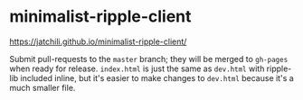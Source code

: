 # minimalist-ripple-client

https://jatchili.github.io/minimalist-ripple-client/

Submit pull-requests to the `master` branch; they will be merged to `gh-pages` when ready for release. `index.html` is just the same as `dev.html` with ripple-lib included inline, but it's easier to make changes to `dev.html` because it's a much smaller file.